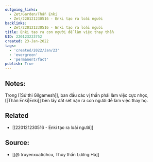 ```yaml
---
outgoing_links:
  - Zet/Garden/Thần Enki
  - Zet/220121230516 - Enki tạo ra loài người
backlinks:
  - Zet/220121230516 - Enki tạo ra loài người
title: Enki tạo ra con người để làm việc thay thần
UID: 220123223752
created: 23-Jan-2022
tags:
  - 'created/2022/Jan/23'
  - 'evergreen'
  - 'permanent/fact'
publish: True
---
```

## Notes:
Trong [[Sử thi Gilgamesh]], ban đầu các vị thần phải làm việc cực nhọc, [[Thần Enki|Enki]] bèn lấy đất sét nặn ra con người để làm việc thay họ.

## Related
- [[220121230516 - Enki tạo ra loài người]]
## Source:
- [[@ truyenxuatichcu, Thủy thần Lưỡng Hà]]


